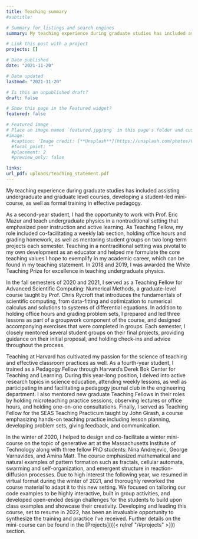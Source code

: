 ```yaml
---
title: Teaching summary
#subtitle:

# Summary for listings and search engines
summary: My teaching experience during graduate studies has included assisting undergraduate and graduate level courses, developing a student-led mini-course, as well as formal training in effective pedagogy.

# Link this post with a project
projects: []

# Date published
date: "2021-11-20"

# Date updated
lastmod: "2021-11-20"

# Is this an unpublished draft?
draft: false

# Show this page in the Featured widget?
featured: false

# Featured image
# Place an image named `featured.jpg/png` in this page's folder and customize its options here.
#image:
  #caption: 'Image credit: [**Unsplash**](https://unsplash.com/photos/CpkOjOcXdUY)'
  #focal_point: ""
  #placement: 2
  #preview_only: false

links:
url_pdf: uploads/teaching_statement.pdf
---
```


My teaching experience during graduate studies has included assisting undergraduate and graduate level courses, developing a student-led mini-course, as well as formal training in effective pedagogy.

As a second-year student, I had the opportunity to work with Prof. Eric Mazur and teach undergraduate physics in a nontraditional setting that emphasized peer instruction and active learning. As Teaching Fellow, my role included co-facilitating a weekly lab section, holding office hours and grading homework, as well as mentoring student groups on two long-term projects each semester. Teaching in a nontraditional setting was pivotal to my own development as an educator and helped me formulate the core teaching values I hope to exemplify in my academic career, which can be found in my teaching statement. In 2018 and 2019, I was awarded the White Teaching Prize for excellence in teaching undergraduate physics.

In the fall semesters of 2020 and 2021, I served as a Teaching Fellow for Advanced Scientific Computing: Numerical Methods, a graduate-level course taught by Prof. Chris Rycroft that introduces the fundamentals of scientific computing, from data-fitting and optimization to numerical calculus and solutions to systems of differential equations. In addition to holding office hours and grading problem sets, I prepared and led three lessons as part of a groupwork component of the course, and designed accompanying exercises that were completed in groups. Each semester, I closely mentored several student groups on their final projects, providing guidance on their initial proposal, and holding check-ins and advice throughout the process.

Teaching at Harvard has cultivated my passion for the science of teaching and effective classroom practices as well. As a fourth-year student, I trained as a Pedagogy Fellow through Harvard’s Derek Bok Center for Teaching and Learning. During this year-long position, I delved into active research topics in science education, attending weekly lessons, as well as participating in and facilitating a pedagogy journal club in the engineering department. I also mentored new graduate Teaching Fellows in their roles by holding microteaching practice sessions, observing lectures or office hours, and holding one-on-one consultations. Finally, I served as Teaching Fellow for the SEAS Teaching Practicum taught by John Girash, a course emphasizing hands-on teaching practice including lesson planning, developing problem sets, giving feedback, and communication.

In the winter of 2020, I helped to design and co-facilitate a winter mini-course on the topic of generative art at the Massachusetts Institute of Technology along with three fellow PhD students: Nina Andrejevic, George Varnavides, and Amina Matt. The course emphasized mathematical and natural examples of pattern formation such as fractals, cellular automata, swarming and self-organization, and emergent structure in reaction-diffusion processes. Due to high interest the following year, we resumed in virtual format during the winter of 2021, and thoroughly reworked the course material to adapt it to this new setting. We focused on tailoring our code examples to be highly interactive, built in group activities, and developed open-ended design challenges for the students to build upon class examples and showcase their creativity. Developing and leading this course, set to resume in 2022, has been an invaluable opportunity to synthesize the training and practice I've received. Further details on the mini-course can be found in the [Projects]({{< relref "/#projects" >}}) section.






